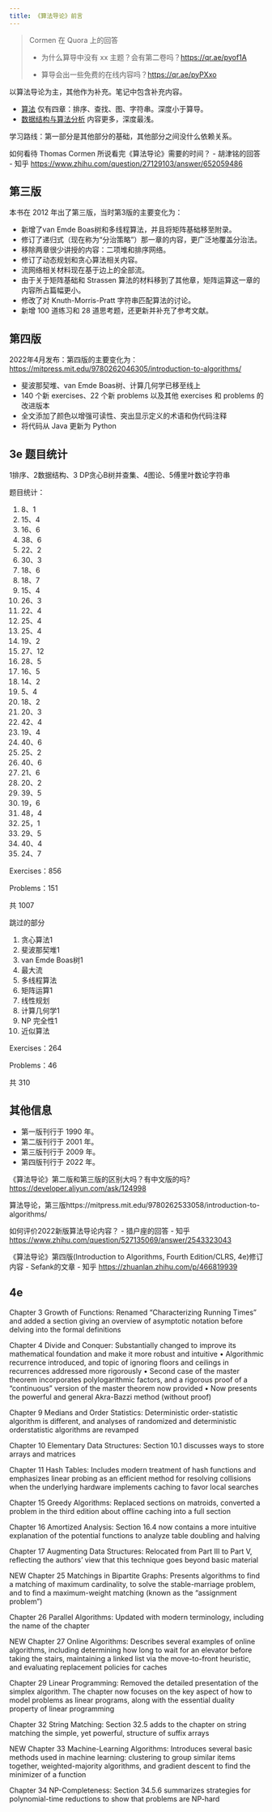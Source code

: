 ```yaml
---
title: 《算法导论》前言
---
```





> Cormen 在 Quora 上的回答
>
> - 为什么算导中没有 xx 主题？会有第二卷吗？https://qr.ae/pyof1A
>
> - 算导会出一些免费的在线内容吗？https://qr.ae/pyPXxo

以算法导论为主，其他作为补充。笔记中包含补充内容。

- [算法](https://book.douban.com/subject/19952400/) 仅有四章：排序、查找、图、字符串。深度小于算导。
- [数据结构与算法分析](https://book.douban.com/subject/33419792/) 内容更多，深度最浅。

学习路线：第一部分是其他部分的基础，其他部分之间没什么依赖关系。

如何看待 Thomas Cormen 所说看完《算法导论》需要的时间？ - 胡津铭的回答 - 知乎 https://www.zhihu.com/question/27129103/answer/652059486

## 第三版

本书在 2012 年出了第三版，当时第3版的主要变化为：

- 新增了van Emde Boas树和多线程算法，并且将矩阵基础移至附录。
- 修订了递归式（现在称为“分治策略”）那一章的内容，更广泛地覆盖分治法。
- 移除两章很少讲授的内容：二项堆和排序网络。
- 修订了动态规划和贪心算法相关内容。
- 流网络相关材料现在基于边上的全部流。
- 由于关于矩阵基础和 Strassen 算法的材料移到了其他章，矩阵运算这一章的内容所占篇幅更小。
- 修改了对 Knuth-Morris-Pratt 字符串匹配算法的讨论。
- 新增 100 道练习和 28 道思考题，还更新并补充了参考文献。

## 第四版

2022年4月发布：第四版的主要变化为：https://mitpress.mit.edu/9780262046305/introduction-to-algorithms/

- 斐波那契堆、van Emde Boas树、计算几何学已移至线上
- 140 个新 exercises、22 个新 problems 以及其他 exercises 和 problems 的改进版本
- 全文添加了颜色以增强可读性、突出显示定义的术语和伪代码注释
- 将代码从 Java 更新为 Python

## 3e 题目统计

1排序、2数据结构、3 DP贪心B树并查集、4图论、5傅里叶数论字符串

题目统计：

1. 8、1
2. 15、4
3. 16、6
4. 38、6
5. 22、2
6. 30、3
7. 18、6
8. 18、7
9. 15、4
10. 26、3
11. 22、4
12. 25、4
13. 25、4
14. 19、2
15. 27、12
16. 28、5
17. 16、5
18. 14、2
19. 5、4
20. 18、2
21. 20、3
22. 42、4
23. 19、4
24. 40、6
25. 25、2
26. 40、6
27. 21、6
28. 20、2
29. 39、5
30. 19，6
31. 48，4
32. 25，1
33. 29、5
34. 40、4
35. 24、7

Exercises：856

Problems：151

共 1007

跳过的部分

1. 贪心算法1
2. 斐波那契堆1
3. van Emde Boas树1
4. 最大流
5. 多线程算法
6. 矩阵运算1
7. 线性规划
8. 计算几何学1
9. NP 完全性1
10. 近似算法

Exercises：264

Problems：46

共 310



## 其他信息

- 第一版刊行于 1990 年。
- 第二版刊行于 2001 年。
- 第三版刊行于 2009 年。
- 第四版刊行于 2022 年。

《算法导论》第二版和第三版的区别大吗？有中文版的吗?https://developer.aliyun.com/ask/124998

算法导论，第三版https://mitpress.mit.edu/9780262533058/introduction-to-algorithms/

如何评价2022新版算法导论内容？ - 猎户座的回答 - 知乎 https://www.zhihu.com/question/527135069/answer/2543323043

《算法导论》第四版(Introduction to Algorithms, Fourth Edition/CLRS, 4e)修订内容 - Sefank的文章 - 知乎 https://zhuanlan.zhihu.com/p/466819939

## 4e

Chapter 3 Growth of Functions: Renamed “Characterizing Running Times” and added a section giving an overview of asymptotic notation before delving into the formal definitions

Chapter 4 Divide and Conquer: Substantially changed to improve its mathematical foundation and make it more robust and intuitive
• Algorithmic recurrence introduced, and topic of ignoring floors and ceilings in recurrences addressed more rigorously
• Second case of the master theorem incorporates polylogarithmic factors, and a rigorous proof of a “continuous” version of the master theorem now provided
• Now presents the powerful and general Akra-Bazzi method (without proof)

Chapter 9 Medians and Order Statistics: Deterministic order-statistic algorithm is different, and analyses of randomized and deterministic orderstatistic algorithms are revamped

Chapter 10 Elementary Data Structures: Section 10.1 discusses ways to store arrays and matrices

Chapter 11 Hash Tables: Includes modern treatment of hash functions and emphasizes linear probing as an efficient method for resolving collisions when the underlying hardware implements caching to favor local searches

Chapter 15 Greedy Algorithms: Replaced sections on matroids, converted a problem in the third edition about offline caching into a full section

Chapter 16 Amortized Analysis: Section 16.4 now contains a more intuitive explanation of the potential functions to analyze table doubling and halving

Chapter 17 Augmenting Data Structures: Relocated from Part III to Part V, reflecting the authors’ view that this technique goes beyond basic material

NEW Chapter 25 Matchings in Bipartite Graphs: Presents algorithms to find a matching of maximum cardinality, to solve the stable-marriage problem, and to find a maximum-weight matching (known as the “assignment problem”)

Chapter 26 Parallel Algorithms: Updated with modern terminology, including the name of the chapter

NEW Chapter 27 Online Algorithms: Describes several examples of online algorithms, including determining how long to wait for an elevator before taking the stairs, maintaining a linked list via the move-to-front heuristic, and evaluating replacement policies for caches

Chapter 29 Linear Programming: Removed the detailed presentation of the simplex algorithm. The chapter now focuses on the key aspect of how to model problems as linear programs, along with the essential duality property of linear programming

Chapter 32 String Matching: Section 32.5 adds to the chapter on string matching the simple, yet powerful, structure of suffix arrays

NEW Chapter 33 Machine-Learning Algorithms: Introduces several basic methods used in machine learning: clustering to group similar items together, weighted-majority algorithms, and gradient descent to find the minimizer of a function

Chapter 34 NP-Completeness: Section 34.5.6 summarizes strategies for polynomial-time reductions to show that problems are NP-hard